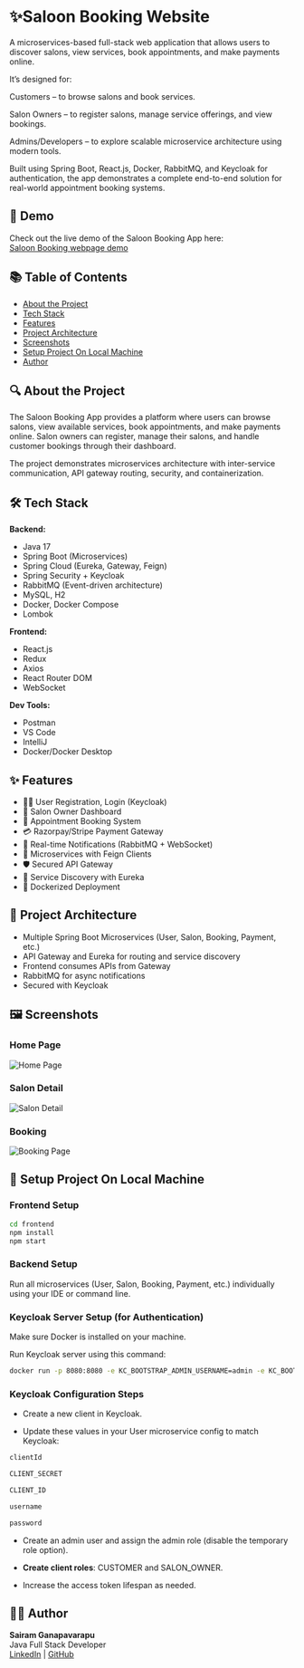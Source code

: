 
# ✨Saloon Booking Website

A microservices-based full-stack web application that allows users to discover salons, view services, book appointments, and make payments online.

It’s designed for:

Customers – to browse salons and book services.

Salon Owners – to register salons, manage service offerings, and view bookings.

Admins/Developers – to explore scalable microservice architecture using modern tools.

Built using Spring Boot, React.js, Docker, RabbitMQ, and Keycloak for authentication, the app demonstrates a complete end-to-end solution for real-world appointment booking systems.

## 🔗 Demo

Check out the live demo of the Saloon Booking App here:  
[Saloon Booking webpage demo](https://styluno.netlify.app/)

## 📚 Table of Contents

- [About the Project](#about-the-project)
- [Tech Stack](#tech-stack)
- [Features](#features)
- [Project Architecture](#project-architecture)
- [Screenshots](#screenshots)
- [Setup Project On Local Machine](#setup) 
- [Author](#author)

## 🔍 About the Project

The Saloon Booking App provides a platform where users can browse salons, view available services, book appointments, and make payments online. Salon owners can register, manage their salons, and handle customer bookings through their dashboard.

The project demonstrates microservices architecture with inter-service communication, API gateway routing, security, and containerization.

## 🛠️ Tech Stack

**Backend:**
- Java 17
- Spring Boot (Microservices)
- Spring Cloud (Eureka, Gateway, Feign)
- Spring Security + Keycloak
- RabbitMQ (Event-driven architecture)
- MySQL, H2
- Docker, Docker Compose
- Lombok

**Frontend:**
- React.js
- Redux
- Axios
- React Router DOM
- WebSocket

**Dev Tools:**
- Postman
- VS Code 
- IntelliJ
- Docker/Docker Desktop


## ✨ Features

- 🧍‍♂️ User Registration, Login (Keycloak)
- 🏪 Salon Owner Dashboard
- 📅 Appointment Booking System
- 💳 Razorpay/Stripe Payment Gateway 
- 🔔 Real-time Notifications (RabbitMQ + WebSocket)
- 📂 Microservices with Feign Clients
- 🛡️ Secured API Gateway
- 🧭 Service Discovery with Eureka
- 🐳 Dockerized Deployment


## 🧱 Project Architecture

- Multiple Spring Boot Microservices (User, Salon, Booking, Payment, etc.)
- API Gateway and Eureka for routing and service discovery
- Frontend consumes APIs from Gateway
- RabbitMQ for async notifications
- Secured with Keycloak

## 🖼️ Screenshots

### Home Page  
![Home Page](link-to-home-page-image)

### Salon Detail  
![Salon Detail](link-to-salon-detail-image)

### Booking  
![Booking Page](link-to-booking-page-image)


## 🚀 Setup Project On Local Machine

### Frontend Setup
```bash
cd frontend
npm install
npm start
```

### Backend Setup
Run all microservices (User, Salon, Booking, Payment, etc.) individually using your IDE or command line.

### Keycloak Server Setup (for Authentication)
Make sure Docker is installed on your machine.

Run Keycloak server using this command:

```bash
docker run -p 8080:8080 -e KC_BOOTSTRAP_ADMIN_USERNAME=admin -e KC_BOOTSTRAP_ADMIN_PASSWORD=admin quay.io/keycloak/keycloak:26.1.0 start-dev
```

### Keycloak Configuration Steps
- Create a new client in Keycloak.

- Update these values in your User microservice config to match Keycloak:

```bash
clientId

CLIENT_SECRET

CLIENT_ID

username

password
```


- Create an admin user and assign the admin role (disable the temporary role option).

- **Create client roles**: CUSTOMER and SALON_OWNER.

- Increase the access token lifespan as needed.


## 👨‍💻 Author

**Sairam Ganapavarapu**  
Java Full Stack Developer  
[LinkedIn](https://www.linkedin.com/in/sairamganapavarapu96/) | [GitHub](https://github.com/Sairam9542)

